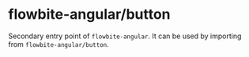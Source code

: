 # flowbite-angular/button

Secondary entry point of `flowbite-angular`. It can be used by importing from
`flowbite-angular/button`.
